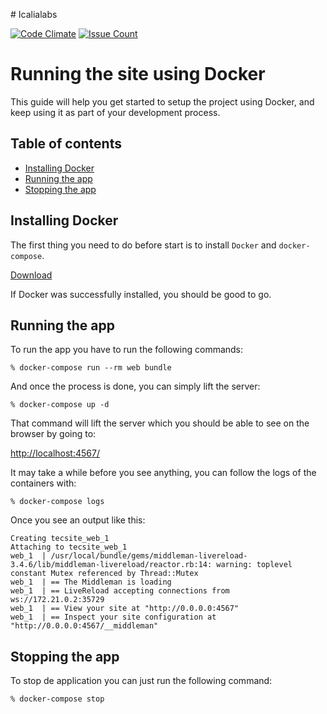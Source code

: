 # Icalialabs

[![Code Climate](https://codeclimate.com/repos/57e48896300b534c2b004be7/badges/976de06025881af0c7e8/gpa.svg)](https://codeclimate.com/repos/57e48896300b534c2b004be7/feed)
[![Issue Count](https://codeclimate.com/repos/57e48896300b534c2b004be7/badges/976de06025881af0c7e8/issue_count.svg)](https://codeclimate.com/repos/57e48896300b534c2b004be7/feed)

# Running the site using Docker

This guide will help you get started to setup the project using Docker, and keep using it as part of your development process.

## Table of contents

- [Installing Docker](#installing-docker)
- [Running the app](#running-the-app)
- [Stopping the app](#stopping-the-app)

## Installing Docker

The first thing you need to do before start is to install `Docker` and `docker-compose`. 

[Download](https://www.docker.com/products/docker)

If Docker was successfully installed, you should be good to go.

## Running the app

To run the app you have to run the following commands:

```
% docker-compose run --rm web bundle
```

And once the process is done, you can simply lift the server:

```
% docker-compose up -d
```

That command will lift the server which you should be able to see on the browser by going to:

[http://localhost:4567/](http://localhost:4567/)

It may take a while before you see anything, you can follow the logs of the containers with:

```
% docker-compose logs
```

Once you see an output like this:

```
Creating tecsite_web_1
Attaching to tecsite_web_1
web_1  | /usr/local/bundle/gems/middleman-livereload-3.4.6/lib/middleman-livereload/reactor.rb:14: warning: toplevel constant Mutex referenced by Thread::Mutex
web_1  | == The Middleman is loading
web_1  | == LiveReload accepting connections from ws://172.21.0.2:35729
web_1  | == View your site at "http://0.0.0.0:4567"
web_1  | == Inspect your site configuration at "http://0.0.0.0:4567/__middleman"
```

## Stopping the app

To stop de application you can just run the following command:

```
% docker-compose stop
```
